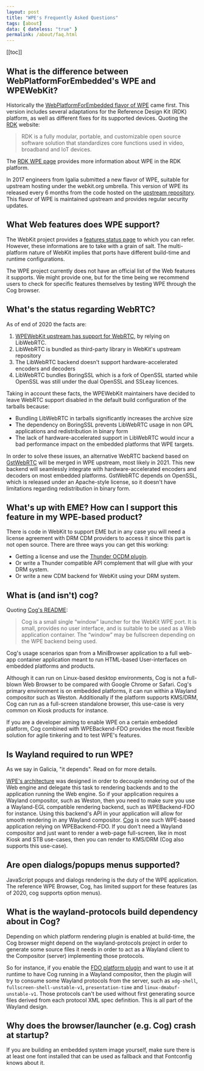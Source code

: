 ```yaml
---
layout: post
title: "WPE's Frequently Asked Questions"
tags: [about]
data: { dateless: "true" }
permalink: /about/faq.html
---
```


[[toc]]

## What is the difference between WebPlatformForEmbedded's WPE and WPEWebKit?

Historically the [WebPlatformForEmbedded flavor of
WPE](https://github.com/WebPlatformForEmbedded/WPEWebKit) came first. This
version includes several adaptations for the Reference Design Kit (RDK)
platform, as well as different fixes for its supported devices. Quoting the
[RDK](https://rdkcentral.com/) website:

> RDK is a fully modular, portable, and customizable open source software
> solution that standardizes core functions used in video, broadband and IoT
> devices.

The [RDK WPE page](https://wiki.rdkcentral.com/display/RDK/WPE) provides more
information about WPE in the RDK platform.

In 2017 engineers from Igalia submitted a new flavor of WPE, suitable for upstream
hosting under the webkit.org umbrella. This version of WPE its released every 6
months from the code hosted on the [upstream repository](https://webkit.org).
This flavor of WPE is maintained upstream and provides regular security updates.

## What Web features does WPE support?

The WebKit project provides a [features status page](https://webkit.org/status/)
to which you can refer. However, these informations are to take with a grain of
salt. The multi-platform nature of WebKit implies that ports have different
build-time and runtime configurations.

The WPE project currently does not have an official list of the Web features it
supports. We might provide one, but for the time being we recommend users to
check for specific features themselves by testing WPE through the Cog browser.

## What's the status regarding WebRTC? 

As of end of 2020 the facts are:

1. [WPEWebKit upstream has support for WebRTC](https://blogs.gnome.org/tsaunier/2018/07/31/webkitgtk-and-wpe-gains-webrtc-support-back/), by relying on LibWebRTC.
2. LibWebRTC is bundled as third-party library in WebKit's upstream repository
3. The LibWebRTC backend doesn't support hardware-accelerated encoders and decoders
4. LibWebRTC bundles BoringSSL which is a fork of OpenSSL started while OpenSSL
   was still under the dual OpenSSL and SSLeay licences.

Taking in account these facts, the WPEWebKit maintainers have decided to leave
WebRTC support disabled in the default build configuration of the tarballs
because:

- Bundling LibWebRTC in tarballs significantly increases the archive size
- The dependency on BoringSSL prevents LibWebRTC usage in non GPL applications
  and redistribution in binary form
- The lack of hardware-accelerated support in LibWebRTC would incur a bad
  performance impact on the embedded platforms that WPE targets.
  
In order to solve these issues, an alternative WebRTC backend based on
[GstWebRTC](http://blog.nirbheek.in/2018/02/gstreamer-webrtc.html) will be
merged in WPE upstream, most likely in 2021. This new backend will seamlessly
integrate with hardware-accelerated encoders and decoders on most embedded
platforms. GstWebRTC depends on OpenSSL, which is released under an Apache-style
license, so it doesn't have limitations regarding redistribution in binary form.

## What's up with EME? How can I support this feature in my WPE-based product?

There is code in WebKit to support EME but in any case you will need a license
agreement with DRM CDM providers to access it since this part is not open source. There are three ways you can
get this working:

- Getting a license and use the [Thunder OCDM plugin](https://github.com/rdkcentral/Thunder).
- Or write a Thunder compatible API complement that will glue with your DRM system.
- Or write a new CDM backend for WebKit using your DRM system.

## What is (and isn't) cog?

Quoting [Cog's README](https://github.com/igalia/cog):

> Cog is a small single “window” launcher for the WebKit WPE port. It is small,
> provides no user interface, and is suitable to be used as a Web application
> container. The “window” may be fullscreen depending on the WPE backend being
> used.

Cog's usage scenarios span from a MiniBrowser application to a full web-app
container application meant to run HTML-based User-interfaces on embedded
platforms and products.

Although it can run on Linux-based desktop environments, Cog is not a full-blown
Web Browser to be compared with Google Chrome or Safari. Cog's primary
environment is on embedded platforms, it can run within a Wayland compositor
such as Weston. Additionally if the platform supports KMS/DRM, Cog can run as a
full-screen standalone browser, this use-case is very common on Kiosk products
for instance.

If you are a developer aiming to enable WPE on a certain embedded platform, Cog
combined with WPEBackend-FDO provides the most flexible solution for agile
tinkering and to test WPE's features.

## Is Wayland required to run WPE?

As we say in Galicia, "it depends". Read on for more details.

[WPE's architecture](/about/architecture.html) was designed in order to decouple
rendering out of the Web engine and delegate this task to rendering backends and
to the application running the Web engine. So if your application requires a
Wayland compositor, such as Weston, then you need to make sure you use a
Wayland-EGL compatible rendering backend, such as WPEBackend-FDO for instance.
Using this backend's API in your application will allow for smooth rendering in
any Wayland compositor. [Cog](https://github.com/igalia/Cog) is one such
WPE-based application relying on WPEBackend-FDO. If you don't need a Wayland
compositor and just want to render a web-page full-screen, like in most Kiosk
and STB use-cases, then you can render to KMS/DRM (Cog also supports this
use-case).

## Are open dialogs/popups menus supported?

JavaScript popups and dialogs rendering is the duty of the WPE application. The
reference WPE Browser, Cog, has limited support for these features (as of 2020,
cog supports option menus).

## What is the wayland-protocols build dependency about in Cog?

Depending on which platform rendering plugin is enabled at build-time, the Cog
browser might depend on the wayland-protocols project in order to generate some
source files it needs in order to act as a Wayland client to the Compositor
(server) implementing those protocols.

So for instance, if you enable the [FDO platform
plugin](https://github.com/Igalia/cog/blob/master/CMakeLists.txt#L57) and want
to use it at runtime to have Cog running in a Wayland compositor, then the
plugin will try to consume some Wayland protocols from the server, such as
`xdg-shell`, `fullscreen-shell-unstable-v1`, `presentation-time` and
`linux-dmabuf-unstable-v1`. Those protocols can't be used without first
generating source files derived from each protocol XML spec definition. This is
all part of the Wayland design.

## Why does the browser/launcher (e.g. Cog) crash at startup?

If you are building an embedded system image yourself, make sure there is at
least one font installed that can be used as fallback and that Fontconfig knows
about it.
